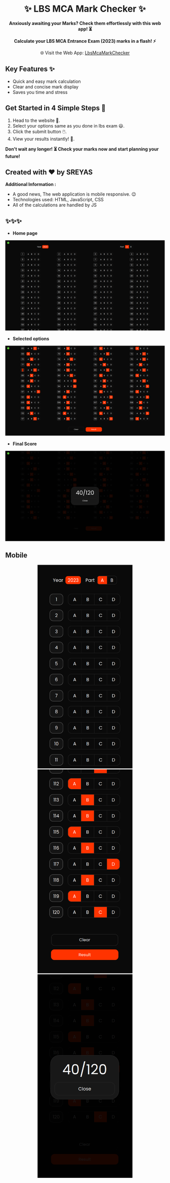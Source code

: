 <div align="center">
  
  # ✨ LBS MCA Mark Checker ✨
    
  **Anxiously awaiting your Marks? Check them effortlessly with this web app! ⏳**
  
  **Calculate your LBS MCA Entrance Exam (2023) marks in a flash! ⚡️**
    
  🌐 Visit the Web App: <a href="https://imsreyas.github.io/lbsMcaMarkChecker/">LbsMcaMarkChecker</a>

</div>


## Key Features ✨

- Quick and easy mark calculation
- Clear and concise mark display 
- Saves you time and stress 

## Get Started in 4 Simple Steps 💯

1. Head to the website 🚀.
2. Select your options same as you done in lbs exam 😃.
3. Click the submit button 🖱️.
4. View your results instantly! 🎉.

**Don't wait any longer! ⏳ Check your marks now and start planning your future!**

## Created with ❤️ by **SREYAS**

**Additional Information :**

- A good news, The web application is mobile responsive. 😉
- Technologies used: HTML, JavaScript, CSS
- All of the calculations are handled by JS

✨✨✨
---
- **Home page**

![home page](./screenshots/desktop/home.png)

- **Selected options**

![selected state](./screenshots/desktop/selected.png)

- **Final Score**

![final score](./screenshots/desktop/finalscore.png)

**Mobile**
---

<p align="center">
  <img src="./screenshots/mobile/home.png" width="300px" />
  <img src="./screenshots/mobile/selected.png" width="300px" />
  <img src="./screenshots/mobile/finalscore.png" width="300px" />
</p>


